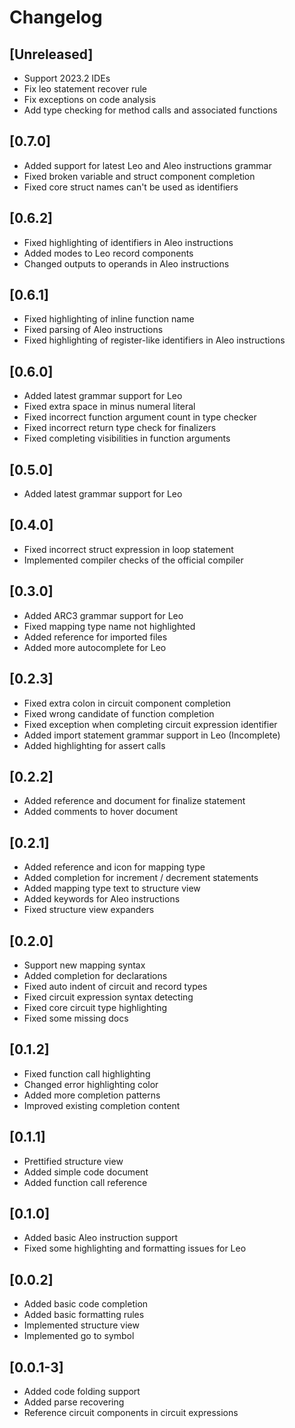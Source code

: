 # Changelog

## [Unreleased]

- Support 2023.2 IDEs
- Fix leo statement recover rule
- Fix exceptions on code analysis
- Add type checking for method calls and associated functions

## [0.7.0]

- Added support for latest Leo and Aleo instructions grammar
- Fixed broken variable and struct component completion
- Fixed core struct names can't be used as identifiers

## [0.6.2]

- Fixed highlighting of identifiers in Aleo instructions
- Added modes to Leo record components
- Changed outputs to operands in Aleo instructions

## [0.6.1]
- Fixed highlighting of inline function name
- Fixed parsing of Aleo instructions
- Fixed highlighting of register-like identifiers in Aleo instructions

## [0.6.0]
- Added latest grammar support for Leo
- Fixed extra space in minus numeral literal
- Fixed incorrect function argument count in type checker
- Fixed incorrect return type check for finalizers
- Fixed completing visibilities in function arguments

## [0.5.0]
- Added latest grammar support for Leo

## [0.4.0]
- Fixed incorrect struct expression in loop statement
- Implemented compiler checks of the official compiler

## [0.3.0]
- Added ARC3 grammar support for Leo
- Fixed mapping type name not highlighted
- Added reference for imported files
- Added more autocomplete for Leo

## [0.2.3]
- Fixed extra colon in circuit component completion
- Fixed wrong candidate of function completion
- Fixed exception when completing circuit expression identifier
- Added import statement grammar support in Leo (Incomplete)
- Added highlighting for assert calls

## [0.2.2]
- Added reference and document for finalize statement
- Added comments to hover document

## [0.2.1]
- Added reference and icon for mapping type
- Added completion for increment / decrement statements
- Added mapping type text to structure view
- Added keywords for Aleo instructions
- Fixed structure view expanders

## [0.2.0]
- Support new mapping syntax
- Added completion for declarations
- Fixed auto indent of circuit and record types
- Fixed circuit expression syntax detecting
- Fixed core circuit type highlighting
- Fixed some missing docs

## [0.1.2]
- Fixed function call highlighting
- Changed error highlighting color
- Added more completion patterns
- Improved existing completion content

## [0.1.1]
- Prettified structure view
- Added simple code document
- Added function call reference

## [0.1.0]
- Added basic Aleo instruction support
- Fixed some highlighting and formatting issues for Leo

## [0.0.2]
- Added basic code completion
- Added basic formatting rules
- Implemented structure view
- Implemented go to symbol

## [0.0.1-3]
- Added code folding support
- Added parse recovering
- Reference circuit components in circuit expressions